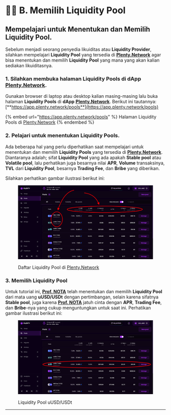 # 🧑‍🌾 B. Memilih Liquidity Pool

## Mempelajari untuk Menentukan dan Memilih Liquidity Pool.

Sebelum menjadi seorang penyedia likuiditas atau **Liquidity Provider**, silahkan mempelajari **Liquidity Pool** yang tersedia di [**Plenty.Network**](https://plenty.network/) agar bisa menentukan dan memilih **Liquidity Pool** yang mana yang akan kalian sediakan likuiditasnya.

### 1. Silahkan membuka halaman Liquidity Pools di dApp [Plenty.Network](https://plenty.network/).

Gunakan browser di laptop atau desktop kalian masing-masing lalu buka halaman **Liquidity Pools** di **dApp** [**Plenty.Network**](https://plenty.network/). Berikut ini tautannya: [**https://app.plenty.network/pools**](https://app.plenty.network/pools)

{% embed url="https://app.plenty.network/pools" %}
Halaman Liquidity Pools di [Plenty.Network](https://plenty.network/)
{% endembed %}

### 2. Pelajari untuk menentukan Liquidity Pools.

Ada beberapa hal yang perlu diperhatikan saat mempelajari untuk menentukan dan memilih **Liquidity Pools** yang tersedia di [**Plenty.Network**](https://plenty.network/). Diantaranya adalah; sifat **Liquidity Pool** yang ada apakah **Stable pool** atau **Volatile pool**, lalu perhatikan juga besarnya nilai **APR**, **Volume** transaksinya, **TVL** dari **Liquidity Pool**, besarnya **Trading Fee**, dan **Bribe** yang diberikan.

Silahkan perhatikan gambar ilustrasi berikut ini:

<figure><img src="../.gitbook/assets/Screen Shot 2023-07-10 at 06.19.37.png" alt=""><figcaption><p>Daftar Liquidity Pool di <a href="https://plenty.network/">Plenty.Network</a></p></figcaption></figure>

### 3. Memilih Liquidity Pool

Untuk tutorial ini, [**Prof. NOTA**](https://nota.endhonesa.com/) telah menentukan dan memilih **Liquidity Pool** dari mata uang **uUSD/USDt** dengan pertimbangan, selain karena sifatnya **Stable pool**, juga karena [**Prof. NOTA**](https://nota.endhonesa.com/) jatuh cinta dengan **APR**, **Trading Fee**, dan **Bribe**-nya yang cukup menguntungkan untuk saat ini. Perhatikan gambar ilustrasi berikut ini:

<figure><img src="../.gitbook/assets/Screen Shot 2023-07-10 at 06.34.05.png" alt=""><figcaption><p>Liquidity Pool uUSD/USDt</p></figcaption></figure>

***
